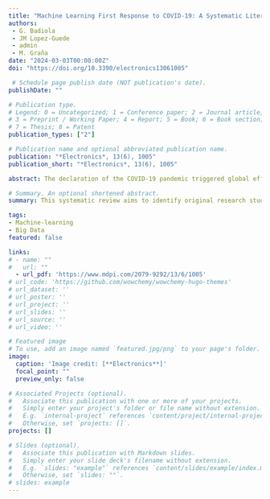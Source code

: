 ```yaml
---
title: "Machine Learning First Response to COVID-19: A Systematic Literature Review"
authors:
 - G. Badiola
 - JM Lopez-Guede
 - admin
 - M. Graña
date: "2024-03-03T00:00:00Z"
doi: "https://doi.org/10.3390/electronics13061005"

 # Schedule page publish date (NOT publication's date).
publishDate: ""

# Publication type.
# Legend: 0 = Uncategorized; 1 = Conference paper; 2 = Journal article;
# 3 = Preprint / Working Paper; 4 = Report; 5 = Book; 6 = Book section;
# 7 = Thesis; 8 = Patent
publication_types: ["2"]

# Publication name and optional abbreviated publication name.
publication: "*Electronics*, 13(6), 1005"
publication_short: "*Electronics*, 13(6), 1005"

abstract: The declaration of the COVID-19 pandemic triggered global efforts to control and manage the virus impact. Scientists and researchers have been strongly involved in developing effective strategies that can help policy makers and healthcare systems both to monitor the spread and to mitigate the impact of the COVID-19 pandemic. Machine Learning (ML) and Artificial Intelligence (AI) have been applied in several fronts of the fight. Foremost is diagnostic assistance, encompassing patient triage, prediction of ICU admission and mortality, identification of mortality risk factors, and discovering treatment drugs and vaccines. This systematic review aims to identify original research studies involving actual patient data to construct ML- and AI-based models for clinical decision support for early response during the pandemic years. Methods. Following the PRISMA methodology, two large academic research publication indexing databases were searched to investigate the use of ML-based technologies and their applications in healthcare to combat the COVID-19 pandemic. The literature search returned more than 1000 papers; 220 were selected according to specific criteria. The selected studies illustrate the usefulness of ML with respect to supporting healthcare professionals for (1) triage of patients depending on disease severity, (2) predicting admission to hospital or Intensive Care Units (ICUs), (3) search for new or repurposed treatments and (4) the identification of mortality risk factors. Conclusion. The ML/AI research community was able to propose and develop a wide variety of solutions for predicting mortality, hospitalizations and treatment recommendations for patients with COVID-19 diagnostic, opening the door for further integration of ML in clinical practices fighting this and forecoming pandemics. However, the translation to the clinical practice is impeded by the heterogeneity of both the datasets and the methodological and computational approaches. The literature lacks robust model validations supporting this desired translation.

# Summary. An optional shortened abstract.
summary: This systematic review aims to identify original research studies involving actual patient data to construct ML- and AI-based models for clinical decision support for early response during the pandemic years.

tags:
- Machine-learning
- Big Data
featured: false

links:
# - name: ""
#   url: ""
  - url_pdf: 'https://www.mdpi.com/2079-9292/13/6/1005'
# url_code: 'https://github.com/wowchemy/wowchemy-hugo-themes'
# url_dataset: ''
# url_poster: ''
# url_project: ''
# url_slides: ''
# url_source: ''
# url_video: ''

# Featured image
# To use, add an image named `featured.jpg/png` to your page's folder. 
image:
  caption: 'Image credit: [**Electronics**]'
  focal_point: ""
  preview_only: false

# Associated Projects (optional).
#   Associate this publication with one or more of your projects.
#   Simply enter your project's folder or file name without extension.
#   E.g. `internal-project` references `content/project/internal-project/index.md`.
#   Otherwise, set `projects: []`.
projects: []

# Slides (optional).
#   Associate this publication with Markdown slides.
#   Simply enter your slide deck's filename without extension.
#   E.g. `slides: "example"` references `content/slides/example/index.md`.
#   Otherwise, set `slides: ""`.
# slides: example
---
```


